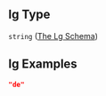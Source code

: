 ## lg Type

`string` ([The Lg Schema](lingproc-definitions-the-sents-schema-the-items-schema-properties-the-lg-schema.md))

## lg Examples

```json
"de"
```
